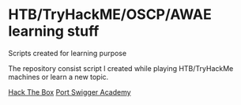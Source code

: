 # HTB/TryHackME/OSCP/AWAE learning stuff
Scripts created for learning purpose

The repository consist script I created while playing HTB/TryHackMe machines or learn a
new topic.

[Hack The Box](HTB/README.md)
[Port Swigger Academy](Port_Swigger_Academy/README.md)
